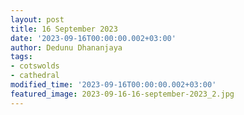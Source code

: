 ```yaml
---
layout: post
title: 16 September 2023
date: '2023-09-16T00:00:00.002+03:00'
author: Dedunu Dhananjaya
tags:
- cotswolds
- cathedral
modified_time: '2023-09-16T00:00:00.002+03:00'
featured_image: 2023-09-16-16-september-2023_2.jpg
---
```

